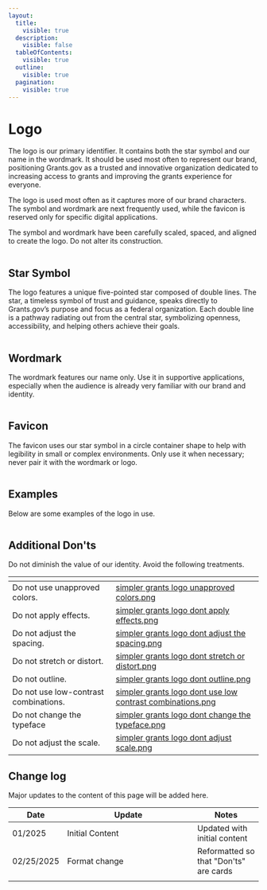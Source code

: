 ```yaml
---
layout:
  title:
    visible: true
  description:
    visible: false
  tableOfContents:
    visible: true
  outline:
    visible: true
  pagination:
    visible: true
---
```


# Logo

The logo is our primary identifier. It contains both the star symbol and our name in the wordmark. It should be used most often to represent our brand, positioning Grants.gov as a trusted and innovative organization dedicated to increasing access to grants and improving the grants experience for everyone.

The logo is used most often as it captures more of our brand characters. The symbol and wordmark are next frequently used, while the favicon is reserved only for specific digital applications.

The symbol and wordmark have been carefully scaled, spaced, and aligned to create the logo. Do not alter its construction.

<figure><img src="../../.gitbook/assets/Simpler Grants Logo Overview (1).jpg" alt=""><figcaption></figcaption></figure>

## Star Symbol

The logo features a unique five-pointed star composed of double lines. The star, a timeless symbol of trust and guidance, speaks directly to Grants.gov’s purpose and focus as a federal organization. Each double line is a pathway radiating out from the central star, symbolizing openness, accessibility, and helping others achieve their goals.

<figure><img src="../../.gitbook/assets/Simpler Grants Star Symbol.png" alt=""><figcaption></figcaption></figure>

## Wordmark

The wordmark features our name only. Use it in supportive applications, especially when the audience is already very familiar with our brand and identity.

<figure><img src="../../.gitbook/assets/Simpler Grants WordMark.png" alt=""><figcaption></figcaption></figure>

## Favicon

The favicon uses our star symbol in a circle container shape to help with legibility in small or complex environments. Only use it when necessary; never pair it with the wordmark or logo.

<figure><img src="../../.gitbook/assets/Simpler Grants Favicon.png" alt=""><figcaption></figcaption></figure>

## Examples

Below are some examples of the logo in use.

<figure><img src="../../.gitbook/assets/Logo examples.png" alt=""><figcaption></figcaption></figure>

## Additional Don'ts

Do not diminish the value of our identity. Avoid the following treatments.

<table data-card-size="large" data-view="cards" data-full-width="false"><thead><tr><th></th><th data-hidden data-card-cover data-type="files"></th></tr></thead><tbody><tr><td>Do not use unapproved colors.</td><td><a href="../../.gitbook/assets/simpler grants logo unapproved colors.png">simpler grants logo unapproved colors.png</a></td></tr><tr><td>Do not apply effects.</td><td><a href="../../.gitbook/assets/simpler grants logo dont apply effects.png">simpler grants logo dont apply effects.png</a></td></tr><tr><td>Do not adjust the spacing.</td><td><a href="../../.gitbook/assets/simpler grants logo dont adjust the spacing.png">simpler grants logo dont adjust the spacing.png</a></td></tr><tr><td>Do not stretch or distort.</td><td><a href="../../.gitbook/assets/simpler grants logo dont stretch or distort.png">simpler grants logo dont stretch or distort.png</a></td></tr><tr><td>Do not outline.</td><td><a href="../../.gitbook/assets/simpler grants logo dont outline.png">simpler grants logo dont outline.png</a></td></tr><tr><td>Do not use low-contrast combinations.</td><td><a href="../../.gitbook/assets/simpler grants logo dont use low contrast combinations.png">simpler grants logo dont use low contrast combinations.png</a></td></tr><tr><td>Do not change the typeface</td><td><a href="../../.gitbook/assets/simpler grants logo dont change the typeface.png">simpler grants logo dont change the typeface.png</a></td></tr><tr><td>Do not adjust the scale.</td><td><a href="../../.gitbook/assets/simpler grants logo dont adjust scale.png">simpler grants logo dont adjust scale.png</a></td></tr></tbody></table>

## Change log

Major updates to the content of this page will be added here.

<table><thead><tr><th>Date</th><th width="246">Update</th><th>Notes</th></tr></thead><tbody><tr><td>01/2025</td><td>Initial Content</td><td>Updated with initial content</td></tr><tr><td>02/25/2025</td><td>Format change</td><td>Reformatted so that "Don'ts" are cards</td></tr><tr><td></td><td></td><td></td></tr></tbody></table>

